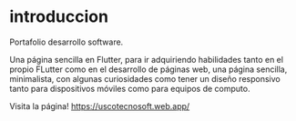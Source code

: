 # introduccion

Portafolio desarrollo software.

Una página sencilla en Flutter, para ir adquiriendo habilidades tanto en el propio FLutter
como en el desarrollo de páginas web, una página sencilla, minimalista, con algunas curiosidades 
como tener un diseño responsivo tanto para dispositivos móviles como para equipos de computo.

Visita la página!
https://uscotecnosoft.web.app/
